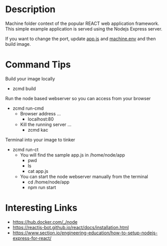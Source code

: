 # Description
Machine folder context of the popular REACT web application framework.
This simple example application is served using the Nodejs Express server.

If you want to change the port, update [app.js](./custom/app/app.js) and [machine.env](./machine.env) and then build image.

# Command Tips
Build your image locally
* zcmd build

Run the node based webserver so you can access from your browser
* zcmd run-cmd
  - Browser address ...
    * localhost:80
  - Kill the running server ...
    * zcmd kac

Terminal into your image to tinker
* zcmd run-ct
  - You will find the sample app.js in /home/node/app
    * pwd
    * ls
    * cat app.js
  - You can start the node webserver manually from the terminal
    * cd /home/node/app
    * npm run start
    
# Interesting Links
* https://hub.docker.com/_/node
* https://reactjs-bot.github.io/react/docs/installation.html
* https://www.section.io/engineering-education/how-to-setup-nodejs-express-for-react/
